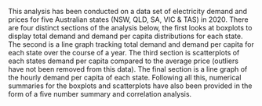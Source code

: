 This analysis has been conducted on a data set of electricity demand and
prices for five Australian states (NSW, QLD, SA, VIC & TAS) in 2020. There are four
distinct sections of the analysis below, the first looks at boxplots to display 
total demand and demand per capita distributions for each state. The second is 
a line graph tracking total demand and demand per capita for each state over the 
course of a year. The third section is scatterplots of each states demand per 
capita compared to the average price (outliers have not been removed from this 
data). The final section is a line graph of the hourly demand per capita of each 
state. Following all this, numerical summaries for the boxplots and scatterplots
have also been provided in the form of a five number summary and correlation
analysis.
